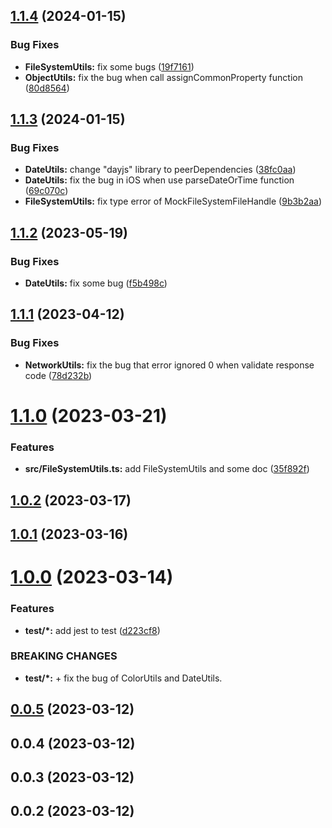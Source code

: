 ## [1.1.4](https://github.com/shihongxins/jsutils/compare/1.1.3...1.1.4) (2024-01-15)

### Bug Fixes

- **FileSystemUtils:** fix some bugs ([19f7161](https://github.com/shihongxins/jsutils/commit/19f71616101e8cd49b407702894dc66868bc48f8))
- **ObjectUtils:** fix the bug when call assignCommonProperty function ([80d8564](https://github.com/shihongxins/jsutils/commit/80d85645bbf51c367eb77f7ba9a4150e3e3e99bb))

## [1.1.3](https://github.com/shihongxins/jsutils/compare/1.1.2...1.1.3) (2024-01-15)

### Bug Fixes

- **DateUtils:** change "dayjs" library to peerDependencies ([38fc0aa](https://github.com/shihongxins/jsutils/commit/38fc0aaaef750b5513fd5ee46f5e94a79a1cea3d))
- **DateUtils:** fix the bug in iOS when use parseDateOrTime function ([69c070c](https://github.com/shihongxins/jsutils/commit/69c070c17dc36e222508e6d6ef4619554231e7ad))
- **FileSystemUtils:** fix type error of MockFileSystemFileHandle ([9b3b2aa](https://github.com/shihongxins/jsutils/commit/9b3b2aa11584c5c9f19be04069a007f43e154c5f))

## [1.1.2](https://github.com/shihongxins/jsutils/compare/1.1.1...1.1.2) (2023-05-19)

### Bug Fixes

- **DateUtils:** fix some bug ([f5b498c](https://github.com/shihongxins/jsutils/commit/f5b498c097bd6d2bf3758b6436cf0503971e89fa))

## [1.1.1](https://github.com/shihongxins/jsutils/compare/1.1.0...1.1.1) (2023-04-12)

### Bug Fixes

- **NetworkUtils:** fix the bug that error ignored 0 when validate response code ([78d232b](https://github.com/shihongxins/jsutils/commit/78d232bdd73a159fa10627f7148fd6d93ffac656))

# [1.1.0](https://github.com/shihongxins/jsutils/compare/1.0.2...1.1.0) (2023-03-21)

### Features

- **src/FileSystemUtils.ts:** add FileSystemUtils and some doc ([35f892f](https://github.com/shihongxins/jsutils/commit/35f892fa8e63f3b3591484f0f23d9312b998a916))

## [1.0.2](https://github.com/shihongxins/jsutils/compare/1.0.1...1.0.2) (2023-03-17)

## [1.0.1](https://github.com/shihongxins/jsutils/compare/1.0.0...1.0.1) (2023-03-16)

# [1.0.0](https://github.com/shihongxins/jsutils/compare/0.0.5...1.0.0) (2023-03-14)

### Features

- **test/\*:** add jest to test ([d223cf8](https://github.com/shihongxins/jsutils/commit/d223cf8a60159293fad17d3ebd97c9cba048dfda))

### BREAKING CHANGES

- **test/\*:** + fix the bug of ColorUtils and DateUtils.

## [0.0.5](https://github.com/shihongxins/jsutils/compare/0.0.4...0.0.5) (2023-03-12)

## 0.0.4 (2023-03-12)

## 0.0.3 (2023-03-12)

## 0.0.2 (2023-03-12)
